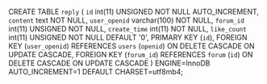 CREATE TABLE `reply` (
  `id` int(11) UNSIGNED NOT NULL AUTO_INCREMENT,
  `content` text NOT NULL,
  `user_openid` varchar(100) NOT NULL,
  `forum_id` int(11) UNSIGNED NOT NULL,
  `create_time` int(11) NOT NULL,
  `like_count` int(11) UNSIGNED NOT NULL DEFAULT '0',
  PRIMARY KEY (`id`),
  FOREIGN KEY (`user_openid`) REFERENCES `users` (`openid`) ON DELETE CASCADE ON UPDATE CASCADE,
  FOREIGN KEY (`forum_id`) REFERENCES `forum` (`id`) ON DELETE CASCADE ON UPDATE CASCADE
) ENGINE=InnoDB AUTO_INCREMENT=1 DEFAULT CHARSET=utf8mb4;